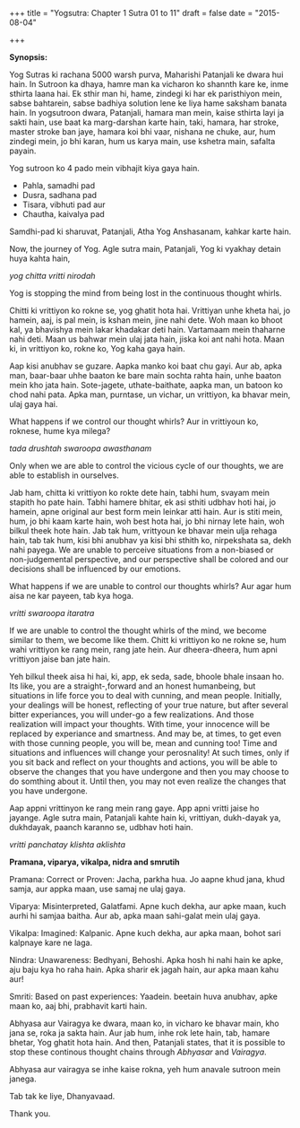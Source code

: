+++
title = "Yogsutra: Chapter 1 Sutra 01 to 11"
draft = false
date = "2015-08-04"

+++

**Synopsis:**

Yog Sutras ki rachana 5000 warsh purva, Maharishi Patanjali ke dwara hui hain. In Sutroon ka dhaya, hamre man ka vicharon ko shannth kare ke, inme sthirta laana hai. Ek sthir man hi, hame, zindegi ki har ek paristhiyon mein, sabse bahtarein, sabse badhiya solution lene ke liya hame saksham banata hain. In yogsutroon dwara, Patanjali, hamara man mein, kaise sthirta layi ja sakti hain, use baat ka marg-darshan karte hain,  taki, hamara, har stroke, master stroke ban  jaye, hamara koi bhi vaar, nishana ne chuke, aur, hum zindegi mein, jo bhi karan, hum us karya main, use kshetra main, safalta payain.

Yog sutroon ko 4 pado mein vibhajit kiya gaya hain.

- Pahla, samadhi pad
- Dusra, sadhana pad
- Tisara, vibhuti pad aur
- Chautha, kaivalya pad

Samdhi-pad ki sharuvat, Patanjali, Atha Yog Anshasanam, kahkar karte hain.

Now, the journey of Yog. Agle sutra main, Patanjali, Yog ki vyakhay detain huya kahta hain,

_yog chitta vritti nirodah_

Yog is stopping the mind from being lost in the continuous thought whirls.

Chitti ki vrittiyon ko rokne se, yog ghatit hota hai. Vrittiyan unhe kheta hai, jo hamein, aaj, is pal mein, is kshan mein, jine nahi dete. Woh maan ko bhoot kal, ya bhavishya mein lakar khadakar deti hain. Vartamaam mein thaharne nahi deti. Maan us bahwar mein ulaj jata hain, jiska koi ant nahi hota. Maan ki, in vrittiyon ko, rokne ko, Yog kaha gaya hain.

<p>Aap kisi anubhav se guzare. Aapka manko koi baat chu gayi. Aur ab, apka man, baar-baar uhhe baaton ke bare main sochta rahta hain, unhe baaton mein kho jata hain. Sote-jagete, uthate-baithate, aapka man, un batoon ko chod nahi pata. Apka man, purntase, un vichar, un vrittiyon, ka bhavar mein, ulaj gaya hai.</p>

What happens if we control our thought whirls? Aur in vrittiyoun ko, roknese, hume kya milega?

_tada drushtah swaroopa awasthanam_

Only when we are able to control the vicious cycle of our thoughts, we are able to establish in ourselves.

Jab ham, chitta ki vrittiyon ko rokte dete hain, tabhi hum, svayam mein stapith ho pate hain. Tabhi hamere bhitar, ek asi sthiti udbhav hoti hai, jo hamein, apne original aur best form mein leinkar atti hain. Aur is stiti mein, hum, jo bhi kaam karte hain, woh best hota hai, jo bhi nirnay lete hain, woh bilkul theek hote hain. Jab tak hum, vrittyoun ke bhavar mein ulja rehaga hain, tab tak hum, kisi bhi anubhav ya kisi bhi sthith ko, nirpekshata sa, dekh nahi payega. We are unable to perceive situations from a non-biased or non-judgemental perspective, and our perspective shall be colored  and our decisions shall be influenced by our emotions.

What happens if we are unable to control our thoughts whirls? Aur agar hum aisa ne kar payeen, tab kya hoga.

_vritti swaroopa itaratra_

If we are unable to control the thought whirls of the mind, we become similar to them, we become like them. Chitt ki vrittiyon ko ne rokne se, hum wahi vrittiyon ke rang mein, rang jate hein. Aur dheera-dheera, hum apni vrittiyon jaise ban jate hain.

Yeh bilkul theek aisa hi hai, ki, app, ek seda, sade, bhoole bhale insaan ho. Its like, you are a straight-,forward and an honest humanbeing, but situations in life force you to deal with cunning, and mean people. Initially, your dealings will be honest, reflecting of your true nature, but  after several bitter experiances, you will under-go a few realizations. And those realization will impact your thoughts. With time, your innocence will be replaced by experiance  and smartness. And may be, at times, to get even with those cunning people, you will be, mean and cunning too! Time and situations and influences will change your perosnality! At such times, only if you sit back and reflect on your thoughts and actions, you will be able to observe the changes that you have undergone and then you may choose to do somthing about it. Until then, you may not even realize the changes that you have undergone.

Aap appni vrittinyon ke rang mein rang gaye. App apni vritti jaise ho jayange. Agle sutra main, Patanjali kahte hain ki, vrittiyan, dukh-dayak ya, dukhdayak, paanch karanno se, udbhav hoti hain.

_vritti panchatay klishta aklishta_

**Pramana, viparya, vikalpa, nidra and smrutih**

Pramana: Correct or Proven: Jacha, parkha hua. Jo aapne khud jana, khud samja, aur appka maan, use samaj ne ulaj gaya.

Viparya: Misinterpreted, Galatfami. Apne kuch dekha, aur apke maan, kuch aurhi hi samjaa baitha. Aur ab, apka maan sahi-galat mein ulaj gaya.

Vikalpa: Imagined: Kalpanic. Apne kuch dekha, aur apka maan, bohot sari kalpnaye kare ne laga.

Nindra: Unawareness: Bedhyani, Behoshi. Apka hosh hi nahi hain ke apke, aju baju kya ho raha hain. Apka sharir ek jagah hain, aur apka maan kahu aur!

Smriti: Based on past experiences: Yaadein. beetain huva anubhav, apke maan ko, aaj bhi, prabhavit karti hain.

Abhyasa aur Vairagya ke dwara, maan ko, in vicharo ke bhavar main, kho jana se, roka ja sakta hain. Aur jab hum, inhe rok lete hain, tab, hamare bhetar, Yog ghatit hota hain. And then, Patanjali states, that it is possible to stop these continous thought chains through _Abhyasar_ and _Vairagya_.

Abhyasa aur vairagya se inhe kaise rokna, yeh hum anavale sutroon mein janega.

Tab tak ke liye, Dhanyavaad.

Thank you.
